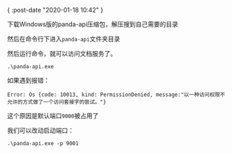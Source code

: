 {
    :post-date "2020-01-18 10:42"
}

下载Windows版的panda-api压缩包，解压搜到自己需要的目录

然后在命令行下进入`panda-api`文件夹目录

然后运行命令，就可以访问文档服务了。

```.language-shell
.\panda-api.exe
```

如果遇到报错：
```.language-shell
Error: Os {code: 10013, kind: PermissionDenied, message:"以一种访问权限不允许的方式做了一个访问套接字的尝试。"}
```

这个原因是默认端口`9000`被占用了

我们可以改动启动端口：

```.language-json
.\panda-api.exe -p 9001
```




